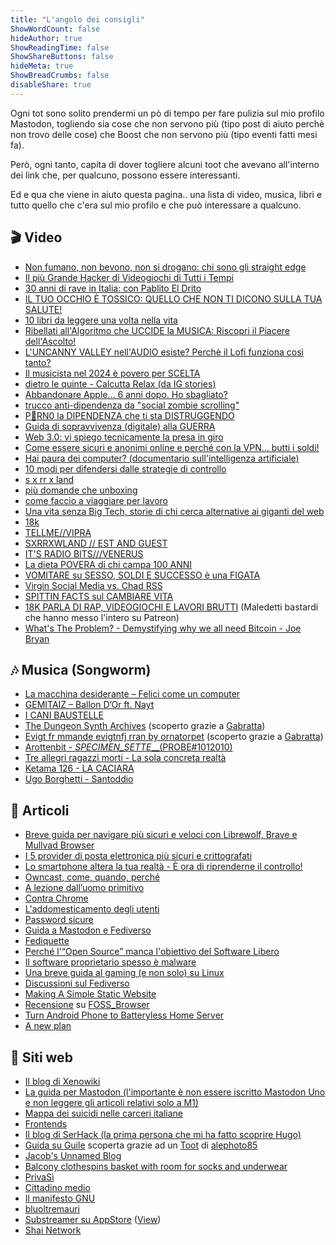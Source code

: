 ```yaml
---
title: "L'angolo dei consigli"
ShowWordCount: false
hideAuthor: true
ShowReadingTime: false
ShowShareButtons: false
hideMeta: true
ShowBreadCrumbs: false
disableShare: true
---
```


Ogni tot sono solito prendermi un pò di tempo per fare pulizia sul mio profilo Mastodon, togliendo sia cose che non servono più (tipo post di aiuto perchè non trovo delle cose) che Boost che non servono più (tipo eventi fatti mesi fa).

Però, ogni tanto, capita di dover togliere alcuni toot che avevano all'interno dei link che, per qualcuno, possono essere interessanti.

Ed e qua che viene in aiuto questa pagina.. una lista di video, musica, libri e tutto quello che c'era sul mio profilo e che può interessare a qualcuno.

## 🎬 Video

- [Non fumano, non bevono, non si drogano: chi sono gli straight edge](https://youtu.be/ftL-FRHS9IE?feature=shared)
- [Il più Grande Hacker di Videogiochi di Tutti i Tempi](https://youtu.be/Nt0d6ztCBmM?feature=shared)
- [30 anni di rave in Italia: con Pablito El Drito](https://youtu.be/yzRvvQgEOHM?feature=shared)
- [IL TUO OCCHIO È TOSSICO: QUELLO CHE NON TI DICONO SULLA TUA SALUTE!](https://youtu.be/IlmrpJrbNsk?feature=shared)
- [10 libri da leggere una volta nella vita](https://youtu.be/ZpWCnKeDHO8?feature=shared) 
- [Ribellati all'Algoritmo che UCCIDE la MUSICA: Riscopri il Piacere dell'Ascolto!](https://youtu.be/dE6-F4Sgih0?feature=shared)
- [L'UNCANNY VALLEY nell'AUDIO esiste? Perchè il Lofi funziona così tanto?](https://youtu.be/NskhWla2P4U?feature=shared)
- [Il musicista nel 2024 è povero per SCELTA](https://youtu.be/qGM3RcZVx1o?feature=shared)
- [dietro le quinte - Calcutta Relax (da IG stories)](https://youtu.be/DJSi8w804mI?feature=shared)
- [Abbandonare Apple... 6 anni dopo. Ho sbagliato?](https://youtu.be/n0eWUfPhf0Q?feature=shared)
- [trucco anti-dipendenza da "social zombie scrolling"](https://youtu.be/kSj9qZA4jGg?feature=shared)
- [P🔞RN0 la DIPENDENZA che ti sta DISTRUGGENDO](https://youtu.be/yxv7VWLkB9g?feature=shared)
- [Guida di sopravvivenza (digitale) alla GUERRA](https://youtu.be/J-2dQD3Xs6g?feature=shared)
- [Web 3.0: vi spiego tecnicamente la presa in giro](https://youtu.be/ZmMt_qB4FpE?feature=shared)
- [Come essere sicuri e anonimi online e perché con la VPN... butti i soldi!](https://youtu.be/nebJdwmYP6E?feature=shared)
- [Hai paura dei computer? (documentario sull'intelligenza artificiale)](https://youtu.be/3glV_suZna0?feature=shared)
- [10 modi per difendersi dalle strategie di controllo](https://youtu.be/9QxcaT6PQN8?feature=shared)
- [s x rr x land](https://youtu.be/M3fVfgqpHNs?feature=shared)
- [più domande che unboxing](https://youtu.be/FnTGLplJnnU?feature=shared)
- [come faccio a viaggiare per lavoro](https://youtu.be/_PUKSD8cyWo?feature=shared)
- [Una vita senza Big Tech, storie di chi cerca alternative ai giganti del web](https://peertube.uno/w/pYg7GhMR4gBmx6TCWfqRAt)
- [18k](https://youtu.be/zcLcx2fQ4V0?feature=shared)
- [TELLME//VIPRA](https://youtu.be/OllEudfvlUc?feature=shared)
- [SXRRXWLAND // EST AND GUEST](https://youtu.be/aD7y_HZQhiM?feature=shared)
- [IT'S RADIO BITS///VENERUS](https://open.spotify.com/episode/67frAV9cTCV9J21Y0xfB9T?si=b1ea8e8f207c4377)
- [La dieta POVERA di chi campa 100 ANNI](https://www.youtube.com/watch?v=mLiwcMoMUKU)
- [VOMITARE su SESSO, SOLDI E SUCCESSO è una FIGATA](https://www.youtube.com/watch?v=vBboKhKo0w4)
- [Virgin Social Media vs. Chad RSS](https://www.youtube.com/watch?v=hMH9w6pyzvU)
- [SPITTIN FACTS sul CAMBIARE VITA](https://www.youtube.com/watch?v=dABlhdgJn9c)
- [18K PARLA DI RAP, VIDEOGIOCHI E LAVORI BRUTTI](https://www.youtube.com/watch?v=dABlhdgJn9c) (Maledetti bastardi che hanno messo l'intero su Patreon)
- [What's The Problem? - Demystifying why we all need Bitcoin - Joe Bryan](https://youtu.be/YtFOxNbmD38?feature=shared)
## 🎶 Musica (Songworm)
 
- [La macchina desiderante – Felici come un computer](https://www.lamacchinadesiderante.org/felici-come-un-computer/)
- [GEMITAIZ – Ballon D’Or ft. Nayt](https://youtu.be/mO2vFlCvlY8?feature=shared)
- [I CANI BAUSTELLE](https://icanibaustelle.bandcamp.com/album/i-cani-baustelle)
- [The Dungeon Synth Archives](https://www.youtube.com/@TheDungeonSynthArchives/videos) (scoperto grazie a [Gabratta](https://livellosegreto.it/@Gabratta))
- [Evigt fr mmande evigtnfj rran by ornatorpet](https://ornatorpet.bandcamp.com/album/evigt-fr-mmande-evigt-fj-rran) (scoperto grazie a [Gabratta](https://livellosegreto.it/@Gabratta))
- [Arottenbit - _SPECIMEN_SETTE___(PROBE#1012010)](https://youtu.be/f2V0CaIdOYY?feature=shared)
- [Tre allegri ragazzi morti - La sola concreta realtà](https://youtu.be/MmYqRPDFALk?feature=shared)
- [Ketama 126 - LA CACIARA ](https://www.youtube.com/watch?v=hMH9w6pyzvU)
- [Ugo Borghetti - Santoddio](https://youtu.be/MDoAVgfeUcw?feature=shared)


## 📰 Articoli

- [Breve guida per navigare più sicuri e veloci con Librewolf, Brave e Mullvad Browser](https://noblogo.org/filippodb/breve-guida-per-navigare-piu-veloci-e-piu-sicuri-con-le-estensioni-per)
- [I 5 provider di posta elettronica più sicuri e crittografati](https://www.tecnobabele.com/i-5-provider-di-posta-elettronica-piu-sicuri-e-crittografati/2021-02-03/)
- [Lo smartphone altera la tua realtà - È ora di riprenderne il controllo!](https://digidati.art/guide/lo-smartphone-altera-la-tua-realta-e-ora-di-riprenderne-il-controllo/)
- [Owncast, come, quando, perché](https://log.livellosegreto.it/ksgaminglife/owncast-come-quando-perche)
- [A lezione dall’uomo primitivo](https://www.rivistastudio.com/cacciatore-raccoglitore-genitore/)
- [Contra Chrome](https://copernicani.it/un-fumetto-ci-spiega-come-chrome-sia-diventato-una-minaccia-per-la-privacy-e-per-democrazia/)
- [L'addomesticamento degli utenti](https://www.lealternative.net/2021/12/13/whatsapp-e-laddomesticamento-degli-utenti/)
- [Password sicure](https://www.lealternative.net/2021/09/24/come-scelgo-una-password-sicura/)
- [Guida a Mastodon e Fediverso](https://www.informapirata.it/2022/04/29/guida-galattica-per-twitter-stoppisti-finiti-su-mastodon/)
- [Fediquette](https://www.informapirata.it/2022/03/22/fediquette-la-netiquette-e-il-fediverso/)
- [Perché l'“Open Source” manca l'obiettivo del Software Libero](https://www.gnu.org/philosophy/open-source-misses-the-point.it.html)
- [Il software proprietario spesso è malware](https://www.gnu.org/proprietary/proprietary.html)
- [Una breve guida al gaming (e non solo) su Linux](https://log.livellosegreto.it/gabratta/una-breve-guida-al-gaming-e-non-solo-su-linux)
- [Discussioni sul Fediverso](https://keinpfusch.net/discussioni-sul-fediverso)
- [Making A Simple Static Website](https://pages.virtualgoodsdealer.com/articles/tutorial)
- [Recensione](https://livellosegreto.it/@77nn@goto.77nn.it/113718930885823240) su [FOSS_Browser](https://codeberg.org/Gaukler_Faun/FOSS_Browser)
- [Turn Android Phone to Batteryless Home Server](https://crackoverflow.com/docs/system_administration/containerization/turn_android_phone_to_batteryless_home_server/)
- [A new plan](https://minutestomidnight.co.uk/blog/a-new-plan/)

## 🔗 Siti web

- [Il blog di Xenowiki](https://www.xenowiki.org/it/Blog.html)
- [La guida per Mastodon (l'importante è non essere iscritto Mastodon Uno e non leggere gli articoli relativi solo a M1)](https://noblogo.org/uno-academy/uno-academy-index)
- [Mappa dei suicidi nelle carceri italiane](https://trovawiki.altervista.org/suicidi_carcere.php)
- [Frontends](https://www.ggtyler.dev/other/frontends)
- [Il blog di SerHack (la prima persona che mi ha fatto scoprire Hugo)](https://serhack.me/) 
- [Guida su Guile](https://jeko.frama.io/it/index.html) scoperta grazie ad un [Toot](https://livellosegreto.it/@alephoto85/110912123134816767) di [alephoto85](https://livellosegreto.it/@alephoto85)
- [Jacob's Unnamed Blog](https://jacobwsmith.xyz/)
- [Balcony clothespins basket with room for socks and underwear](https://www.printables.com/model/953672-balcony-clothespins-basket-with-room-for-socks-and?lang=it)
- [PrivaSì](https://privasi.eticadigitale.org/)
- [Cittadino medio](https://cittadinomedio.it/)
- [Il manifesto GNU](https://www.gnu.org/gnu/manifesto.html)
- [bluoltremauri](https://bluoltremauri.overthegame.it/)
- [Substreamer su AppStore](https://apps.apple.com/us/app/substreamer/id1012991665) ([View](https://livellosegreto.it/@ed/112569861837301736))
- [Shai Network](https://shainetwork.org/sito/)

